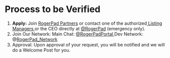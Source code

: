 # Process to be Verified

1. **Apply:**  Join [RogerPad Partners](https://t.me/rogerpad_partners2) or contact one of the authorized[ Listing Managers ](../../../bdm/)or the CEO directly at [@RogerPad](https://rogerpad) (emergency only).
2. Join Our Network:  Main Chat: [@RogerPadPortal ](https://t.me/rogerpadportal) Dev Network: @[RogerPad\_Network](https://t.me/RogerPad_Network)
3. Approval: Upon approval of your request, you will be notified and we will do a Welcome Post for you.&#x20;
